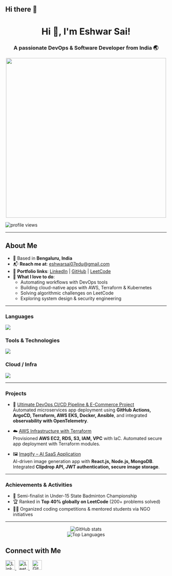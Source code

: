 ## Hi there 👋

<h1 align="center">Hi 👋, I'm Eshwar Sai!</h1>
<h3 align="center">A passionate DevOps & Software Developer from India 🌏</h3>

<p align="center">
  <img src="https://user-images.githubusercontent.com/74038190/225813708-98b745f2-7d22-48cf-9150-083f1b00d6c9.gif" width="500">
</p>

<p align="left">
  <img src="https://komarev.com/ghpvc/?username=Eshwarsai-07&style=flat-square&color=blue" alt="profile views" />
</p>

---

<h2><strong>About Me</strong></h2>

- 📍 Based in **Bengaluru, India**  
- 📬 **Reach me at**: [eshwarsai07edu@gmail.com](mailto:eshwarsai07edu@gmail.com)  
- 🔗 **Portfolio links**: [LinkedIn](https://linkedin.com/in/eshwar-sai-39860529b) | [GitHub](https://github.com/Eshwarsai-07) | [LeetCode](https://leetcode.com/u/G0host)  
- 🧠 **What I love to do**:  
  - Automating workflows with DevOps tools  
  - Building cloud-native apps with AWS, Terraform & Kubernetes  
  - Solving algorithmic challenges on LeetCode  
  - Exploring system design & security engineering  

---

<h3><strong>Languages</strong></h3>
<p align="left">
  <a href="https://skillicons.dev">
    <img src="https://skillicons.dev/icons?i=java,py,js,html,css" />
  </a>
</p>

<h3><strong>Tools & Technologies</strong></h3>
<p align="left">
  <a href="https://skillicons.dev">
    <img src="https://skillicons.dev/icons?i=mongodb,express,react,nodejs,mysql,postgres,redis,docker,git,github,kafka,jenkins&perline=7" />
  </a>
</p>

<h3><strong>Cloud / Infra</strong></h3>
<p align="left">
  <a href="https://skillicons.dev">
    <img src="https://skillicons.dev/icons?i=aws,terraform,ansible,docker,kubernetes,linux" />
  </a>
</p>

---

<h3><strong>Projects</strong></h3>

- 🚀 [Ultimate DevOps CI/CD Pipeline & E-Commerce Project](https://github.com/Eshwarsai-07/ultimate-devops-project-demo)  
  Automated microservices app deployment using **GitHub Actions, ArgoCD, Terraform, AWS EKS, Docker, Ansible**, and integrated **observability with OpenTelemetry**.  

- ☁️ [AWS Infrastructure with Terraform](https://github.com/Eshwarsai-07/Tf-Project)  
  Provisioned **AWS EC2, RDS, S3, IAM, VPC** with IaC. Automated secure app deployment with Terraform modules.  

- 🖼️ [Imagify – AI SaaS Application](https://github.com/Eshwarsai-07/Imagify)  
  AI-driven image generation app with **React.js, Node.js, MongoDB**. Integrated **Clipdrop API, JWT authentication, secure image storage**.  

---

<h3><strong>Achievements & Activities</strong></h3>

- 🏸 Semi-finalist in Under-15 State Badminton Championship  
- 🏆 Ranked in **Top 40% globally on LeetCode** (200+ problems solved)  
- 👨‍🏫 Organized coding competitions & mentored students via NGO initiatives  

---

<p align="center">
  <img src="https://github-readme-stats.vercel.app/api?username=Eshwarsai-07&show_icons=true&theme=tokyonight" alt="GitHub stats" />
  <br />
  <img src="https://github-readme-stats.vercel.app/api/top-langs/?username=Eshwarsai-07&layout=compact&theme=tokyonight" alt="Top Languages" />
</p>

<h2><strong>Connect with Me</strong></h2>

<p align="left">
  <a href="https://linkedin.com/in/eshwar-sai-39860529b" target="_blank">
    <img src="https://cdn.jsdelivr.net/gh/devicons/devicon/icons/linkedin/linkedin-original.svg" height="30" alt="LinkedIn" />
  </a>
  &nbsp;
  <a href="https://leetcode.com/u/G0host" target="_blank">
    <img src="https://img.icons8.com/ios-filled/50/leetcode.png" height="30" alt="LeetCode" />
  </a>
  &nbsp;
  <a href="https://github.com/Eshwarsai-07" target="_blank">
    <img src="https://cdn.jsdelivr.net/gh/devicons/devicon/icons/github/github-original.svg" height="30" alt="GitHub" />
  </a>
</p>
